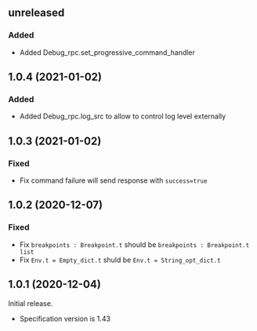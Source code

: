 ## unreleased

### Added

- Added Debug_rpc.set_progressive_command_handler

## 1.0.4 (2021-01-02)

### Added

- Added Debug_rpc.log_src to allow to control log level externally

## 1.0.3 (2021-01-02)

### Fixed

- Fix command failure will send response with `success=true`

## 1.0.2 (2020-12-07)

### Fixed

- Fix `breakpoints : Breakpoint.t` should be `breakpoints : Breakpoint.t list`
- Fix `Env.t = Empty_dict.t` shuld be `Env.t = String_opt_dict.t`

## 1.0.1 (2020-12-04)

Initial release.

- Specification version is 1.43
